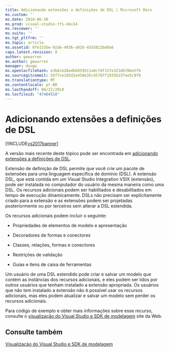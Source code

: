 ```yaml
---
title: Adicionando extensões a definições de DSL | Microsoft Docs
ms.custom: ''
ms.date: 2018-06-30
ms.prod: visual-studio-tfs-dev14
ms.reviewer: ''
ms.suite: ''
ms.tgt_pltfrm: ''
ms.topic: article
ms.assetid: 07e133be-92ab-4936-a02b-45d2012bd0a6
caps.latest.revision: 8
author: gewarren
ms.author: gewarren
manager: douge
ms.openlocfilehash: e3b8cb28edb6959511a0cfdf157e323d6706e5f6
ms.sourcegitcommit: 55f7ce2d5d2e458e35c45787f1935b237ee5c9f8
ms.translationtype: MT
ms.contentlocale: pt-BR
ms.lasthandoff: 08/22/2018
ms.locfileid: "47464518"
---
```

# <a name="adding-extensions-to-dsl-definitions"></a>Adicionando extensões a definições de DSL
[!INCLUDE[vs2017banner](../includes/vs2017banner.md)]

A versão mais recente deste tópico pode ser encontrada em [adicionando extensões a definições de DSL](https://docs.microsoft.com/visualstudio/modeling/adding-extensions-to-dsl-definitions).  
  
Extensão de definição de DSL permite que você crie um pacote de extensões para uma linguagem específica de domínio (DSL). A extensão DSL, que está contida em um Visual Studio Integration VSIX (extensão), pode ser instalada no computador do usuário da mesma maneira como uma DSL. Os recursos adicionais podem ser habilitados e desabilitados em tempo de execução dinamicamente. DSLs não precisam ser explicitamente criado para a extensão e as extensões podem ser projetadas posteriormente ou por terceiros sem alterar a DSL estendida.  
  
 Os recursos adicionais podem incluir o seguinte:  
  
-   Propriedades de elementos de modelo e apresentação  
  
-   Decoradores de formas e conectores  
  
-   Classes, relações, formas e conectores  
  
-   Restrições de validação  
  
-   Guias e itens de caixa de ferramentas  
  
 Um usuário de uma DSL estendido pode criar e salvar um modelo que contém as instâncias dos recursos adicionais, e eles podem ser lidos por outros usuários que tenham instalado a extensão apropriada. Os usuários que não tem instalado a extensão não é possível usar os recursos adicionais, mas eles podem atualizar e salvar um modelo sem perder os recursos adicionais.  
  
 Para código de exemplo e obter mais informações sobre esse recurso, consulte o [visualização do Visual Studio e SDK de modelagem](http://go.microsoft.com/fwlink/?LinkID=186128) site da Web.  
  
## <a name="see-also"></a>Consulte também  
 [Visualização do Visual Studio e SDK de modelagem](http://go.microsoft.com/fwlink/?LinkID=186128)



